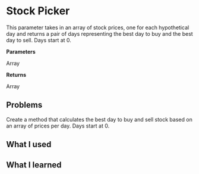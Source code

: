 # Stock Picker
This parameter takes in an array of stock prices, one for each hypothetical day and returns a pair of days representing the best day to buy and the best day to sell. Days start at 0.

**Parameters**

Array

**Returns**

Array

Problems
-
Create a method that calculates the best day to buy and sell stock based on an array of prices per day. Days start at 0.

What I used
-

What I learned
-
